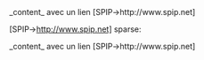<div>_content_ avec un lien [SPIP->http://www.spip.net]</div>

[SPIP->http://www.spip.net]
sparse:

<div>
_content_ avec un lien [SPIP->http://www.spip.net]
</div>